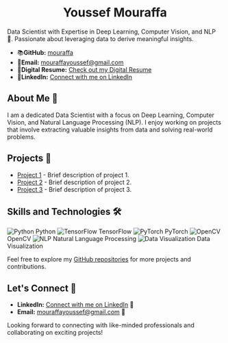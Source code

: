 <div align="center">
  <h1>Youssef Mouraffa</h1>
</div>

Data Scientist with Expertise in Deep Learning, Computer Vision, and NLP 🚀. Passionate about leveraging data to derive meaningful insights.

- 📚**GitHub:** [mouraffa](https://github.com/mouraffa)
- 📧**Email:** mouraffayoussef@gmail.com
- 📄**Digital Resume:** [Check out my Digital Resume](https://digital-resume-with-app-dny3seferew7bf6fmsens7.streamlit.app/)
- 🔗**LinkedIn:** [Connect with me on LinkedIn](https://www.linkedin.com/in/youssef-mouraffa-316663201/) 

## About Me 🌟

I am a dedicated Data Scientist with a focus on Deep Learning, Computer Vision, and Natural Language Processing (NLP). I enjoy working on projects that involve extracting valuable insights from data and solving real-world problems.

## Projects 🚀

- [Project 1](#) - Brief description of project 1.
- [Project 2](#) - Brief description of project 2.
- [Project 3](#) - Brief description of project 3.

## Skills and Technologies 🛠️

![Python](https://github.com/mouraffa/mouraffa/blob/main/images/python.png) Python ![TensorFlow](https://github.com/mouraffa/mouraffa/blob/main/images/tensorflow.png) TensorFlow ![PyTorch](https://github.com/mouraffa/mouraffa/blob/main/images/pytorch.png) PyTorch ![OpenCV](https://github.com/mouraffa/mouraffa/blob/main/images/opencv.png) OpenCV ![NLP](https://github.com/mouraffa/mouraffa/blob/main/images/nlp.png) Natural Language Processing ![Data Visualization](https://github.com/mouraffa/mouraffa/blob/main/images/data-viz.png) Data Visualization

Feel free to explore my [GitHub repositories](https://github.com/mouraffa) for more projects and contributions.

## Let's Connect 🤝

- **LinkedIn:** [Connect with me on LinkedIn](https://www.linkedin.com/in/youssef-mouraffa-316663201/) 🔗
- **Email:** [mouraffayoussef@gmail.com](mailto:mouraffayoussef@gmail.com) 📧

Looking forward to connecting with like-minded professionals and collaborating on exciting projects!
